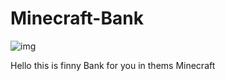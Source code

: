# Minecraft-Bank
![img](https://github.com/user-attachments/assets/78881a15-f0ea-48aa-a344-8140e430c3e9)

Hello this is finny Bank for you in thems Minecraft
